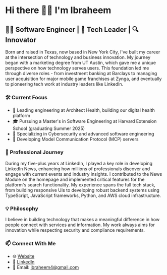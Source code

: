# Hi there 👋🏾 I'm Ibraheem

## 👨‍💻 Software Engineer | 🚀 Tech Leader | 🔍 Innovator

Born and raised in Texas, now based in New York City, I've built my career at the intersection of technology and business innovation. My journey began with a marketing degree from UT Austin, which gave me a unique perspective on how technology serves users. This foundation led me through diverse roles - from investment banking at Barclays to managing user acquisition for major mobile game franchises at Zynga, and eventually to pioneering tech work at industry leaders like LinkedIn.

### 🛠️ Current Focus

- 🏥 Leading engineering at Architect Health, building our digital health platform
- 🎓 Pursuing a Master's in Software Engineering at Harvard Extension School (graduating Summer 2025)
- 🔐 Specializing in Cybersecurity and advanced software engineering
- 🔄 Developing Model Communication Protocol (MCP) servers

### 💼 Professional Journey

During my five-plus years at LinkedIn, I played a key role in developing LinkedIn News, enhancing how millions of professionals discover and engage with current events and industry insights. I contributed to the News Module on the homepage and implemented critical features for the platform's search functionality. My experience spans the full tech stack, from building responsive UIs to developing robust backend systems using TypeScript, JavaScript frameworks, Python, and AWS cloud infrastructure.

### 💡 Philosophy

I believe in building technology that makes a meaningful difference in how people connect with services and information. My work always aims for innovation while respecting security and compliance requirements.

### 📫 Connect With Me

- 🌐 [Website](https://www.ibraheem.com)
- 🔗 [LinkedIn](https://www.linkedin.com/in/ibraheem4/)
- 📧 Email: ibraheem4@gmail.com
